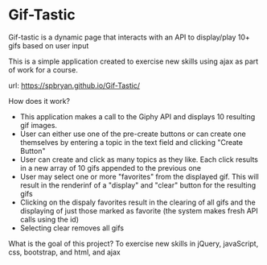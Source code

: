 # Gif-Tastic
Gif-tastic is a dynamic page that interacts with an API to display/play 10+ gifs based on user input

This is a simple application created to exercise new skills using ajax as part of work for a course.

url: https://spbryan.github.io/Gif-Tastic/

How does it work?
- This application makes a call to the Giphy API and displays 10 resulting gif images.
- User can either use one of the pre-create buttons or can create one themselves by entering a topic in the text field and clicking "Create Button"
- User can create and click as many topics as they like.  Each click results in a new array of 10 gifs appended to the previous one
- User may select one or more "favorites" from the displayed gif.  This will result in the renderinf of a "display" and "clear" button for the resulting gifs
- Clicking on the dispaly favorites result in the clearing of all gifs and the displaying of just those marked as favorite (the system makes fresh API calls using the id)
- Selecting clear removes all gifs

What is the goal of this project? To exercise new skills in jQuery, javaScript, css, bootstrap, and html, and ajax
